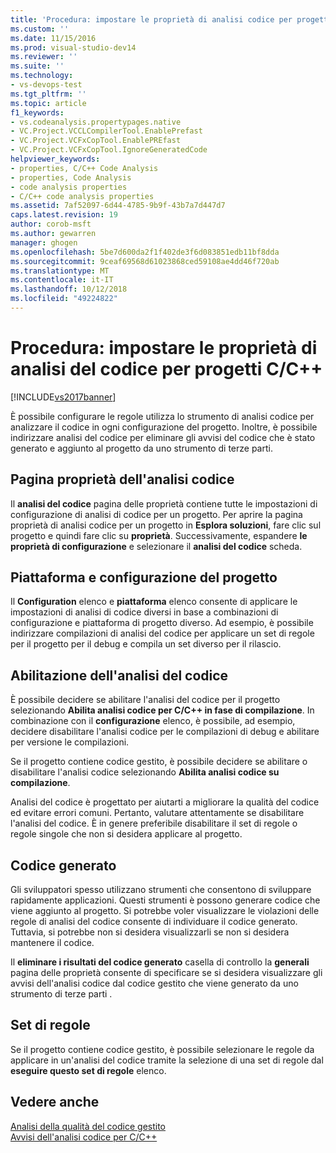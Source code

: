 ```yaml
---
title: 'Procedura: impostare le proprietà di analisi codice per progetti C-c + + | Microsoft Docs'
ms.custom: ''
ms.date: 11/15/2016
ms.prod: visual-studio-dev14
ms.reviewer: ''
ms.suite: ''
ms.technology:
- vs-devops-test
ms.tgt_pltfrm: ''
ms.topic: article
f1_keywords:
- vs.codeanalysis.propertypages.native
- VC.Project.VCCLCompilerTool.EnablePrefast
- VC.Project.VCFxCopTool.EnablePREfast
- VC.Project.VCFxCopTool.IgnoreGeneratedCode
helpviewer_keywords:
- properties, C/C++ Code Analysis
- properties, Code Analysis
- code analysis properties
- C/C++ code analysis properties
ms.assetid: 7af52097-6d44-4785-9b9f-43b7a7d447d7
caps.latest.revision: 19
author: corob-msft
ms.author: gewarren
manager: ghogen
ms.openlocfilehash: 5be7d600da2f1f402de3f6d083851edb11bf8dda
ms.sourcegitcommit: 9ceaf69568d61023868ced59108ae4dd46f720ab
ms.translationtype: MT
ms.contentlocale: it-IT
ms.lasthandoff: 10/12/2018
ms.locfileid: "49224822"
---
```

# <a name="how-to-set-code-analysis-properties-for-cc-projects"></a>Procedura: impostare le proprietà di analisi del codice per progetti C/C++
[!INCLUDE[vs2017banner](../includes/vs2017banner.md)]

È possibile configurare le regole utilizza lo strumento di analisi codice per analizzare il codice in ogni configurazione del progetto. Inoltre, è possibile indirizzare analisi del codice per eliminare gli avvisi del codice che è stato generato e aggiunto al progetto da uno strumento di terze parti.  
  
## <a name="code-analysis-property-page"></a>Pagina proprietà dell'analisi codice  
 Il **analisi del codice** pagina delle proprietà contiene tutte le impostazioni di configurazione di analisi di codice per un progetto. Per aprire la pagina proprietà di analisi codice per un progetto in **Esplora soluzioni**, fare clic sul progetto e quindi fare clic su **proprietà**. Successivamente, espandere **le proprietà di configurazione** e selezionare il **analisi del codice** scheda.  
  
## <a name="project-configuration-and-platform"></a>Piattaforma e configurazione del progetto  
 Il **Configuration** elenco e **piattaforma** elenco consente di applicare le impostazioni di analisi di codice diversi in base a combinazioni di configurazione e piattaforma di progetto diverso. Ad esempio, è possibile indirizzare compilazioni di analisi del codice per applicare un set di regole per il progetto per il debug e compila un set diverso per il rilascio.  
  
## <a name="enabling-code-analysis"></a>Abilitazione dell'analisi del codice  
 È possibile decidere se abilitare l'analisi del codice per il progetto selezionando **Abilita analisi codice per C/C++ in fase di compilazione**. In combinazione con il **configurazione** elenco, è possibile, ad esempio, decidere disabilitare l'analisi codice per le compilazioni di debug e abilitare per versione le compilazioni.  
  
 Se il progetto contiene codice gestito, è possibile decidere se abilitare o disabilitare l'analisi codice selezionando **Abilita analisi codice su compilazione**.  
  
 Analisi del codice è progettato per aiutarti a migliorare la qualità del codice ed evitare errori comuni. Pertanto, valutare attentamente se disabilitare l'analisi del codice. È in genere preferibile disabilitare il set di regole o regole singole che non si desidera applicare al progetto.  
  
## <a name="generated-code"></a>Codice generato  
 Gli sviluppatori spesso utilizzano strumenti che consentono di sviluppare rapidamente applicazioni. Questi strumenti è possono generare codice che viene aggiunto al progetto. Si potrebbe voler visualizzare le violazioni delle regole di analisi del codice consente di individuare il codice generato. Tuttavia, si potrebbe non si desidera visualizzarli se non si desidera mantenere il codice.  
  
 Il **eliminare i risultati del codice generato** casella di controllo la **generali** pagina delle proprietà consente di specificare se si desidera visualizzare gli avvisi dell'analisi codice dal codice gestito che viene generato da uno strumento di terze parti .  
  
## <a name="rule-sets"></a>Set di regole  
 Se il progetto contiene codice gestito, è possibile selezionare le regole da applicare in un'analisi del codice tramite la selezione di una set di regole dal **eseguire questo set di regole** elenco.  
  
## <a name="see-also"></a>Vedere anche  
 [Analisi della qualità del codice gestito](../code-quality/analyzing-managed-code-quality-by-using-code-analysis.md)   
 [Avvisi dell'analisi codice per C/C++](../code-quality/code-analysis-for-c-cpp-warnings.md)



